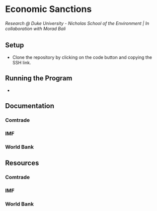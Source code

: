 # Economic Sanctions
###### Research @ Duke University - Nicholas School of the Environment | In collaboration with Morad Bali

## Setup
* Clone the repository by clicking on the code button and copying the SSH link.

## Running the Program
*

## Documentation
### Comtrade
### IMF
### World Bank

## Resources
### Comtrade
### IMF
### World Bank
